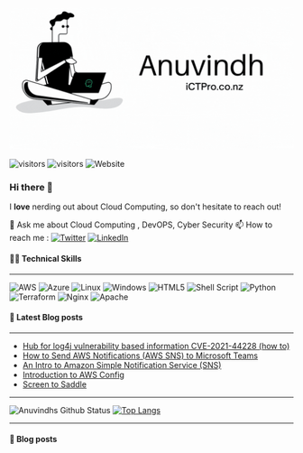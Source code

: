 

<p align=”center”>
<img width=”200" height=”200" src=./assets/banner5.gif alt=”my banner”>
</p>

![visitors](https://visitor-badge.glitch.me/badge?page_id=anuvindhs) ![visitors](https://visitor-badge-reloaded.herokuapp.com/badge?page_id=anuvindhs&color=00cf00)  ![Website](https://img.shields.io/website?label=Community&up_message=ictpro.co.nz&url=https%3A%2F%2Fictpro.co.nz)

### Hi there 👋
I **love** nerding out about Cloud Computing, so don't hesitate to reach out!
</br>

💬 Ask me about Cloud Computing , DevOPS, Cyber Security
📫 How to reach me : [![Twitter](https://img.shields.io/twitter/url/https/twitter.com/cloudposse.svg?style=social&label=Follow%20%40anuvindhs)](https://twitter.com/anuvindhs)  [![LinkedIn](https://img.shields.io/badge/linkedin-%230077B5.svg?style=for-the-badge&logo=linkedin&logoColor=white)](https://whttps//www.linkedin.com/in/anuvindhs)
</br>


####  👨‍💻 Technical Skills
------
![AWS](https://img.shields.io/badge/AWS-%23FF9900.svg?style=for-the-badge&logo=amazon-aws&logoColor=white) ![Azure](https://img.shields.io/badge/azure-%230072C6.svg?style=for-the-badge&logo=microsoftazure&logoColor=white) ![Linux](https://img.shields.io/badge/Linux-FCC624?style=for-the-badge&logo=linux&logoColor=black) ![Windows](https://img.shields.io/badge/Windows-0078D6?style=for-the-badge&logo=windows&logoColor=white) ![HTML5](https://img.shields.io/badge/html5-%23E34F26.svg?style=for-the-badge&logo=html5&logoColor=white) ![Shell Script](https://img.shields.io/badge/shell_script-%23121011.svg?style=for-the-badge&logo=gnu-bash&logoColor=white) ![Python](https://img.shields.io/badge/python-3670A0?style=for-the-badge&logo=python&logoColor=ffdd54) ![Terraform](https://img.shields.io/badge/terraform-%235835CC.svg?style=for-the-badge&logo=terraform&logoColor=white) ![Nginx](https://img.shields.io/badge/nginx-%23009639.svg?style=for-the-badge&logo=nginx&logoColor=white)  ![Apache](https://img.shields.io/badge/apache-%23D42029.svg?style=for-the-badge&logo=apache&logoColor=white) 


#### 📘 Latest Blog posts
--------
<!-- BLOG-POST-LIST:START -->
- [Hub for log4j vulnerability based information CVE-2021-44228 &lpar;how to&rpar;](https://ictpro.co.nz/hub-for-log4j-vulnerability-based-information-cve-2021-44228-how-to/?utm_source=rss&utm_medium=rss&utm_campaign=hub-for-log4j-vulnerability-based-information-cve-2021-44228-how-to)
- [How to Send AWS Notifications &lpar;AWS SNS&rpar; to Microsoft Teams​](https://ictpro.co.nz/how-to-send-aws-notifications-aws-sns-to-microsoft-teams/?utm_source=rss&utm_medium=rss&utm_campaign=how-to-send-aws-notifications-aws-sns-to-microsoft-teams)
- [An Intro to Amazon Simple Notification Service &lpar;SNS&rpar;](https://ictpro.co.nz/an-intro-to-amazon-simple-notification-service-sns/?utm_source=rss&utm_medium=rss&utm_campaign=an-intro-to-amazon-simple-notification-service-sns)
- [Introduction to AWS Config](https://ictpro.co.nz/introduction-to-aws-config/?utm_source=rss&utm_medium=rss&utm_campaign=introduction-to-aws-config)
- [Screen to Saddle](https://ictpro.co.nz/screen-to-saddle/?utm_source=rss&utm_medium=rss&utm_campaign=screen-to-saddle)
<!-- BLOG-POST-LIST:END -->



------

![Anuvindhs Github Status](https://github-readme-stats.vercel.app/api?username=anuvindhs&hide=contribs,prs&show_icons=true&theme=dark) [![Top Langs](https://github-readme-stats.vercel.app/api/top-langs/?username=anuvindhs&layout=compact&theme=dark)](https://github.com/anuvindhs)

--------
#### 📘 Blog posts
<!-- BLOG-POST-LIST:START -->
<!-- BLOG-POST-LIST:END -->
